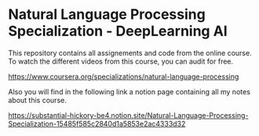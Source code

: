 # Natural Language Processing Specialization - DeepLearning AI

This repository contains all assignements and code from the online course. 
To watch the different videos from this course, you can audit for free.

https://www.coursera.org/specializations/natural-language-processing

Also you will find in the following link a notion page containing all my notes about this course.

https://substantial-hickory-be4.notion.site/Natural-Language-Processing-Specialization-15485f585c2840d1a5853e2ac4333d32



